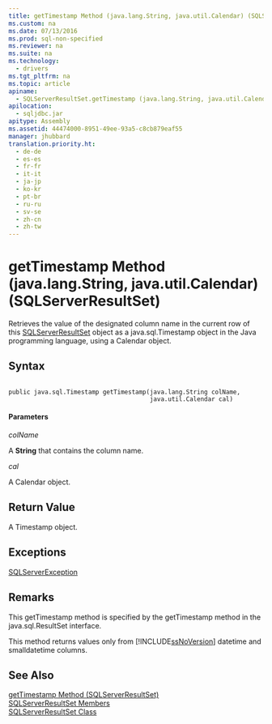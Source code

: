```yaml
---
title: getTimestamp Method (java.lang.String, java.util.Calendar) (SQLServerResultSet)
ms.custom: na
ms.date: 07/13/2016
ms.prod: sql-non-specified
ms.reviewer: na
ms.suite: na
ms.technology: 
  - drivers
ms.tgt_pltfrm: na
ms.topic: article
apiname: 
  - SQLServerResultSet.getTimestamp (java.lang.String, java.util.Calendar)
apilocation: 
  - sqljdbc.jar
apitype: Assembly
ms.assetid: 44474000-8951-49ee-93a5-c8cb879eaf55
manager: jhubbard
translation.priority.ht: 
  - de-de
  - es-es
  - fr-fr
  - it-it
  - ja-jp
  - ko-kr
  - pt-br
  - ru-ru
  - sv-se
  - zh-cn
  - zh-tw
---
```

# getTimestamp Method (java.lang.String, java.util.Calendar) (SQLServerResultSet)
  Retrieves the value of the designated column name in the current row of this [SQLServerResultSet](../content/SQLServerResultSet-Class.md) object as a java.sql.Timestamp object in the Java programming language, using a Calendar object.  
  
## Syntax  
  
```  
  
public java.sql.Timestamp getTimestamp(java.lang.String colName,  
                                       java.util.Calendar cal)  
```  
  
#### Parameters  
 *colName*  
  
 A **String** that contains the column name.  
  
 *cal*  
  
 A Calendar object.  
  
## Return Value  
 A Timestamp object.  
  
## Exceptions  
 [SQLServerException](../content/SQLServerException-Class.md)  
  
## Remarks  
 This getTimestamp method is specified by the getTimestamp method in the java.sql.ResultSet interface.  
  
 This method returns values only from [!INCLUDE[ssNoVersion](../content/includes/ssNoVersion_md.md)] datetime and smalldatetime columns.  
  
## See Also  
 [getTimestamp Method &#40;SQLServerResultSet&#41;](../content/getTimestamp-Method--SQLServerResultSet-.md)   
 [SQLServerResultSet Members](../content/SQLServerResultSet-Members.md)   
 [SQLServerResultSet Class](../content/SQLServerResultSet-Class.md)  
  
  